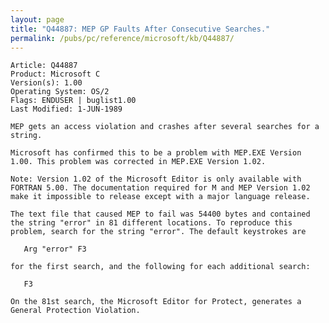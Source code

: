 ```yaml
---
layout: page
title: "Q44887: MEP GP Faults After Consecutive Searches."
permalink: /pubs/pc/reference/microsoft/kb/Q44887/
---
```


	Article: Q44887
	Product: Microsoft C
	Version(s): 1.00
	Operating System: OS/2
	Flags: ENDUSER | buglist1.00
	Last Modified: 1-JUN-1989
	
	MEP gets an access violation and crashes after several searches for a
	string.
	
	Microsoft has confirmed this to be a problem with MEP.EXE Version
	1.00. This problem was corrected in MEP.EXE Version 1.02.
	
	Note: Version 1.02 of the Microsoft Editor is only available with
	FORTRAN 5.00. The documentation required for M and MEP Version 1.02
	make it impossible to release except with a major language release.
	
	The text file that caused MEP to fail was 54400 bytes and contained
	the string "error" in 81 different locations. To reproduce this
	problem, search for the string "error". The default keystrokes are
	
	   Arg "error" F3
	
	for the first search, and the following for each additional search:
	
	   F3
	
	On the 81st search, the Microsoft Editor for Protect, generates a
	General Protection Violation.
